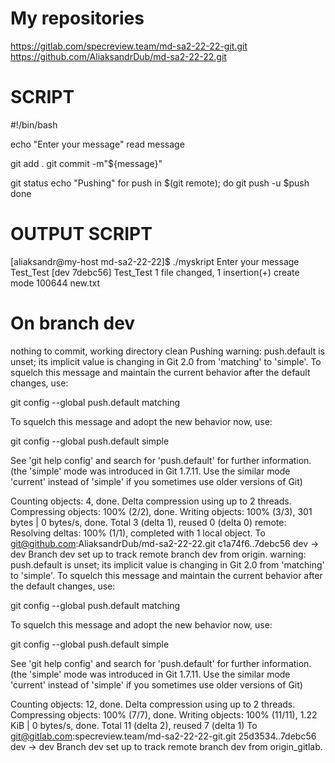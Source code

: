# My repositories

https://gitlab.com/specreview.team/md-sa2-22-22-git.git
https://github.com/AliaksandrDub/md-sa2-22-22.git

# SCRIPT

#!/bin/bash

echo "Enter your message"
read message

git add .
git commit -m"${message}"

 git status
 echo "Pushing"
 for push in $(git remote); do
        git push -u $push
done

# OUTPUT SCRIPT

[aliaksandr@my-host md-sa2-22-22]$ ./myskript
Enter your message
Test_Test
[dev 7debc56] Test_Test
 1 file changed, 1 insertion(+)
 create mode 100644 new.txt
# On branch dev
nothing to commit, working directory clean
Pushing
warning: push.default is unset; its implicit value is changing in
Git 2.0 from 'matching' to 'simple'. To squelch this message
and maintain the current behavior after the default changes, use:

  git config --global push.default matching

To squelch this message and adopt the new behavior now, use:

  git config --global push.default simple

See 'git help config' and search for 'push.default' for further information.
(the 'simple' mode was introduced in Git 1.7.11. Use the similar mode
'current' instead of 'simple' if you sometimes use older versions of Git)

Counting objects: 4, done.
Delta compression using up to 2 threads.
Compressing objects: 100% (2/2), done.
Writing objects: 100% (3/3), 301 bytes | 0 bytes/s, done.
Total 3 (delta 1), reused 0 (delta 0)
remote: Resolving deltas: 100% (1/1), completed with 1 local object.
To git@github.com:AliaksandrDub/md-sa2-22-22.git
   c1a74f6..7debc56  dev -> dev
Branch dev set up to track remote branch dev from origin.
warning: push.default is unset; its implicit value is changing in
Git 2.0 from 'matching' to 'simple'. To squelch this message
and maintain the current behavior after the default changes, use:

  git config --global push.default matching

To squelch this message and adopt the new behavior now, use:

  git config --global push.default simple

See 'git help config' and search for 'push.default' for further information.
(the 'simple' mode was introduced in Git 1.7.11. Use the similar mode
'current' instead of 'simple' if you sometimes use older versions of Git)

Counting objects: 12, done.
Delta compression using up to 2 threads.
Compressing objects: 100% (7/7), done.
Writing objects: 100% (11/11), 1.22 KiB | 0 bytes/s, done.
Total 11 (delta 2), reused 7 (delta 1)
To git@gitlab.com:specreview.team/md-sa2-22-22-git.git
   25d3534..7debc56  dev -> dev
Branch dev set up to track remote branch dev from origin_gitlab.
